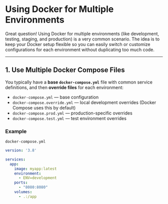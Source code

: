 # Using Docker for Multiple Environments

Great question! Using Docker for multiple environments (like development, testing, staging, and production) is a very common scenario. The idea is to keep your Docker setup flexible so you can easily switch or customize configurations for each environment without duplicating too much code.

---

## 1. Use Multiple Docker Compose Files

You typically have a **base `docker-compose.yml`** file with common service definitions, and then **override files** for each environment:

- `docker-compose.yml` — base configuration  
- `docker-compose.override.yml` — local development overrides (Docker Compose uses this by default)  
- `docker-compose.prod.yml` — production-specific overrides  
- `docker-compose.test.yml` — test environment overrides  

### Example

`docker-compose.yml`
```yaml
version: '3.8'

services:
  app:
    image: myapp:latest
    environment:
      - ENV=development
    ports:
      - "8080:8080"
    volumes:
      - .:/app
```

